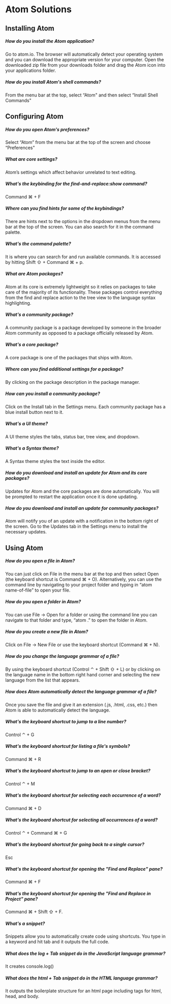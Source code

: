 # Atom Solutions

## Installing Atom

##### How do you install the Atom application?

Go to atom.io. The browser will automatically detect your operating system and you can download the appropriate version for your computer. Open the downloaded zip file from your downloads folder and drag the Atom icon into your applications folder.

##### How do you install Atom's shell commands?

From the menu bar at the top, select “Atom" and then select “Install Shell Commands"

## Configuring Atom

##### How do you open Atom's preferences?

Select “Atom” from the menu bar at the top of the screen and choose “Preferences"

##### What are core settings?

Atom’s settings which affect behavior unrelated to text editing.

##### What's the keybinding for the find-and-replace:show command?

Command ⌘ + F

##### Where can you find hints for some of the keybindings?

There are hints next to the options in the dropdown menus from the menu bar at the top of the screen. You can also search for it in the command palette.

##### What's the command palette?

It is where you can search for and run available commands. It is accessed by hitting Shift ⇧ + Command ⌘ + p.

##### What are Atom packages?

Atom at its core is extremely lightweight so it relies on packages to take care of the majority of its functionality. These packages control everything from the find and replace action to the tree view to the language syntax highlighting.

##### What's a community package?

A community package is a package developed by someone in the broader Atom community as opposed to a package officially released by Atom.

##### What's a core package?

A core package is one of the packages that ships with Atom.

##### Where can you find additional settings for a package?

By clicking on the package description in the package manager.

##### How can you install a community package?

Click on the Install tab in the Settings menu. Each community package has a blue install button next to it.

##### What's a UI theme?

A UI theme styles the tabs, status bar, tree view, and dropdown.

##### What's a Syntax theme?

A Syntax theme styles the text inside the editor.

##### How do you download and install an update for Atom and its core packages?

Updates for Atom and the core packages are done automatically. You will be prompted to restart the application once it is done updating.

##### How do you download and install an update for community packages?

Atom will notify you of an update with a notification in the bottom right of the screen. Go to the Updates tab in the Settings menu to install the necessary updates.

## Using Atom

##### How do you open a file in Atom?

You can just click on File in the menu bar at the top and then select Open (the keyboard shortcut is Command ⌘ + O). Alternatively, you can use the command line by navigating to your project folder and typing in “atom name-of-file” to open your file.

##### How do you open a folder in Atom?

You can use File -> Open for a folder or using the command line you can navigate to that folder and type, “atom .” to open the folder in Atom.

##### How do you create a new file in Atom?

Click on File -> New File or use the keyboard shortcut (Command ⌘ + N).

##### How do you change the language grammar of a file?

By using the keyboard shortcut (Control ⌃ + Shift ⇧ + L) or by clicking on the language name in the bottom right hand corner and selecting the new language from the list that appears.

##### How does Atom automatically detect the language grammar of a file?

Once you save the file and give it an extension (.js, .html, .css, etc.) then Atom is able to automatically detect the language.

##### What's the keyboard shortcut to jump to a line number?

Control ⌃ + G

##### What's the keyboard shortcut for listing a file's symbols?

Command ⌘ + R

##### What's the keyboard shortcut to jump to an open or close bracket?

Control ⌃ + M

##### What's the keyboard shortcut for selecting each occurrence of a word?

Command ⌘ + D

##### What's the keyboard shortcut for selecting all occurrences of a word?

Control ⌃ + Command ⌘ + G

##### What's the keyboard shortcut for going back to a single cursor?

Esc

##### What's the keyboard shortcut for opening the "Find and Replace" pane?

Command ⌘ + F

##### What's the keyboard shortcut for opening the "Find and Replace in Project" pane?

Command ⌘ + Shift ⇧ + F.

##### What's a snippet?

Snippets allow you to automatically create code using shortcuts. You type in a keyword and hit tab and it outputs the full code.

##### What does the log + Tab snippet do in the JavaScript language grammar?

It creates console.log()

##### What does the html + Tab snippet do in the HTML language grammar?

It outputs the boilerplate structure for an html page including tags for html, head, and body.
